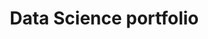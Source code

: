 # Data Science portfolio

<html lang="pl">
<head>
    <meta charset="UTF-8">
    <meta name="viewport" content="width=device-width, initial-scale=1.0">
    <title>Portfolio - Umiejętności</title>
    <style>
        * {
            margin: 0;
            padding: 0;
            box-sizing: border-box;
        }

        body {
            font-family: Arial, sans-serif;
            background-color: #f4f4f4;
            padding: 20px;
        }

        h2 {
            text-align: left;
            margin-bottom: 10px;
        }

        .content {
            max-width: 800px;
            margin: 0 auto;
            text-align: left;
        }

        .skills {
            display: flex;
            flex-direction: column;
            align-items: center;
            gap: 15px;
            margin-top: 20px;
        }

        .skill {
            display: flex;
            align-items: center;
            justify-content: space-between;
            width: 50%;
            background: white;
            padding: 10px 15px;
            border-radius: 8px;
            box-shadow: 0 2px 5px rgba(0, 0, 0, 0.2);
        }

        .skill label {
            font-weight: bold;
            flex: 1;
            text-align: left;
        }

        progress {
            flex: 2;
            width: 100%;
            height: 20px;
            border-radius: 10px;
            overflow: hidden;
        }

        progress::-webkit-progress-bar {
            background-color: #ddd;
            border-radius: 10px;
        }

        progress::-webkit-progress-value {
            background-color: #007bff;
            border-radius: 10px;
        }

        @media (max-width: 768px) {
            .skill {
                width: 80%;
            }
        }

        .projects {
            max-width: 800px;
            margin: 40px auto;
            text-align: center;
        }

        .project-list {
            display: grid;
            grid-template-columns: repeat(auto-fit, minmax(250px, 1fr));
            gap: 20px;
            margin-top: 20px;
        }

        .project {
            background: white;
            padding: 15px;
            border-radius: 8px;
            box-shadow: 0 2px 5px rgba(0, 0, 0, 0.2);
            transition: transform 0.3s ease;
        }

        .project:hover {
            transform: translateY(-5px);
        }

        .project h3 {
            margin-bottom: 10px;
        }

        .project a {
            display: inline-block;
            margin-top: 10px;
            padding: 8px 15px;
            background: #007bff;
            color: white;
            text-decoration: none;
            border-radius: 5px;
        }

        .project a:hover {
            background: #0056b3;
        }

        .key-features {
            display: flex;
            flex-direction: column;
            gap: 15px;
            margin-top: 20px;
            padding-left: 20px;
            text-align: left;
        }

        .feature {
            display: flex;
            align-items: start;
            gap: 15px;
            background-color: #f9f9f9;
            padding: 10px 15px;
            border-radius: 8px;
            box-shadow: 0 2px 5px rgba(0, 0, 0, 0.1);
        }

        .icon {
            font-size: 1.5rem;
            flex-shrink: 0;
        }

        .text {
            font-size: 1rem;
            color: #333;
        }

        .feature strong {
            color: #007bff;
        }
    </style>
</head>
<body>

<div class="content">
    <h3>About me</h3>
    <p>I am a third-year student of Informatics and Econometrics at the University of Gdańsk, aspiring to pursue a master's degree in Big Data. I am eager to learn, continuously improve my skills, and take on new challenges. My strong foundation in statistics, data analysis, and machine learning allows me to approach complex problems with a structured and analytical mindset. I am passionate about data-driven decision-making and always looking for opportunities to apply my knowledge to real-world problems.</p>
    
    <h2>Technical skills</h2>
    <div class="skills">
        <div class="skill">
            <label>Python</label>
            <progress value="30" max="100"></progress>
        </div>
        <div class="skill">
            <label>R</label>
            <progress value="10" max="100"></progress>
        </div>
        <div class="skill">
            <label>Excel</label>
            <progress value="60" max="100"></progress>
        </div>
        <div class="skill">
            <label>Statistica</label>
            <progress value="10" max="100"></progress>
        </div>
        <div class="skill">
            <label>SPSS</label>
            <progress value="20" max="100"></progress>
        </div>
        <div class="skill">
            <label>SQL</label>
            <progress value="10" max="100"></progress>
        </div>
    </div>
</div>

<h2>Projects</h2>
<div class="projects">
    <div class="project-list">
        <div class="project">
            <h3>Real Estate Data Scraping with Python</h3>
            <p>This project involved building a web scraper using Selenium to collect real estate listings from the Morizon website, focusing on apartments in Tricity, Poland. The scraper automates data extraction across multiple pages and collects detailed property information, including price, size, number of rooms, floor, location, and various additional attributes (e.g., building type, construction year, heating system, balcony, etc.).</p>
            <p><strong>Key Features:</strong></p>
            <div class="key-features">
                <div class="feature">
                    <div class="icon">
                    <img src="https://upload.wikimedia.org/wikipedia/commons/1/12/Flag_of_Poland.svg" alt="Polska" style="width: 30px; height: 20px;">
                        </div>
                <div class="text">
                <strong>Project Language:</strong> Polish
                    </div>
                </div>
                <div class="feature">
                    <div class="icon">📚</div>
                    <div class="text">
                        <strong>Libraries Used:</strong>
                        Selenium, Numpy, Pandas
                    </div>
                </div>
                <div class="feature">
                    <div class="icon">🔄</div>
                    <div class="text">
                        <strong>Web Scraping with Selenium:</strong>
                        Automated browsing and data collection from dynamically loaded pages.
                    </div>
                </div>
                <div class="feature">
                    <div class="icon">📊</div>
                    <div class="text">
                        <strong>Data Extraction:</strong>
                        Gathered detailed listing information and parsed it into structured data.
                    </div>
                </div>
                <div class="feature">
                    <div class="icon">💾</div>
                    <div class="text">
                        <strong>Data Storage:</strong>
                        Exported collected data into a CSV format for further analysis or use.
                    </div>
                </div>
                <div class="feature"><div class="icon">⚙️</div><div class="text"><strong>Error Handling & Robust Design:</strong>Dealt with pop-ups, timeouts, and missing elements to ensure smooth scraping.</div></div>
                <div class="feature">
                    <div class="icon">🔁</div>
                    <div class="text">
                        <strong>Efficient Navigation:</strong>
                        Developed a way to manage multi-page listings, gather unique links, and move smoothly between pages.
                    </div>
                </div>
            </div>
            <a href="https://github.com/mszczepkowski2003/portfolio_projects/blob/main/Real_estate_scraper.py">View Project</a>
        </div>
        <div class="project">
            <h3>Breast Cancer Classification with AdaBoost</h3>
            <p>This project was about developing a machine learning model to classify breast cancer cases using a dataset of tumor characteristics. The workflow included data preprocessing, exploratory data analysis, and feature engineering to optimize model performance. The classification model predicts whether a tumor is benign or malignant based on key attributes such as radius, texture, perimeter, and                 smoothness. Various evaluation metrics, including ROC curves and confusion matrices, were used to assess accuracy and reliability. Final model classifies cases with <strong>95% accuracy</strong>.</p>
            <p><strong>Key Features:</strong></p>
            <div class="key-features">
                <div class="feature">
                    <div class="icon">
                        <img src="https://upload.wikimedia.org/wikipedia/en/a/ae/Flag_of_the_United_Kingdom.svg" alt="Uk" style="width: 30px; height: 20px;">
                    </div>
                <div class="text">
                <strong>Project Language:</strong> English
                    </div>
                </div>
                   <div class="feature">
                    <div class="icon">📚</div>
                    <div class="text">
                        <strong>Libraries Used:</strong>
                        Pandas, Scikit-learn, Matplotlib, Seaborn
                    </div>
                </div>
                <div class="feature"><div class="icon">🧠</div><div class="text"><strong>Machine Learning:</strong> Developed, tested, evaluated and compared two machine learning models: Random Forest Classifier and AdaBoost.</div></div>
                <div class="feature"><div class="icon">📊</div><div class="text"><strong>Data Analysis:</strong> Performed exploratory data analysis.</div></div>
                <div class="feature"><div class="icon">🎯</div><div class="text"><strong>Hyperparameter Tunning:</strong> Applied Grid search to optimize model performance</div></div>
                <div class="feature"><div class="icon">📈</div><div class="text"><strong>Handling correlation:</strong>  Used Random Forest, which naturally handles highly correlated variables, avoiding the need for manual feature removal.</div></div>   
                <div class="feature"><div class="icon">💾</div><div class="text"><strong>Model Deployment</strong> Saved and deployed the trained model using joblib, making it reusable for future predictions</div></div>    
            </div>
            <a href="https://github.com/mszczepkowski2003/portfolio_projects/blob/main/Breast_cancer.ipynb">View Project</a>
        </div>

        <div class="project">
            <h3>NLP Classification of Film Reviews</h3>
            <p>The main goal of this project was to develop a machine learning model capable of correctly classifying film reviews as positive or negative. First, I performed vectorization and created a sparse matrix to analyze the most common words used by reviewers. The model achieved an accuracy of 86%, which is a strong result given the small dataset(1928 observations).</p>
            <p><strong>Key Features:</strong></p>
            <div class="key-features">
                <div class="feature">
                    <div class="icon">
                        <img src="https://upload.wikimedia.org/wikipedia/en/a/ae/Flag_of_the_United_Kingdom.svg" alt="Uk" style="width: 30px; height: 20px;">
                    </div>
                         <div class="text">
                <strong>Project Language:</strong> English
                    </div>
                </div>
                       <div class="feature">
                    <div class="icon">📚</div>
                    <div class="text">
                        <strong>Libraries Used:</strong>
                        Pandas, Scikit-learn, Wordcloud, Matplotlib, Seaborn
                    </div>
                </div>
                <div class="feature"><div class="icon">💬</div><div class="text"><strong>Natural Language Processing:</strong> Cleaned and preprocessed data and removed missing values.</div></div>
                <div class="feature"><div class="icon">📊</div><div class="text"><strong>Exploratory Data Analysis:</strong> Identified and visualized key words using word cloud.</div></div>
                <div class="feature"><div class="icon">🧠</div><div class="text"><strong>Machine learning:</strong> Created working sentiment classification model that predictcs if the movie review is positive or negative.</div></div>
            </div>
            <a href="https://github.com/mszczepkowski2003/portfolio_projects/blob/main/Text_classification.ipynb">View Project</a>
        </div>

        <div class="project">
            <h3>Protein Yoghurts Marketing Survey</h3>
            <p>This project goal was to find out student buying preferences in the protein yoghurt market. It involved three main stages. First, a survey was designed and conducted on a random sample of University of Gdańsk students to analyze their preferences. The second step focused on data cleaning and preprocessing, ensuring accuracy by handling missing values and inconsistencies to prepare the                       dataset for analysis. Finally, in the data analysis phase, various static and interactive visualizations were created to explore trends, correlations between variables were examined to gain deeper insights, and a cluster analysis using Ward’s hierarchical clustering was performed to identify distinct groups of potential customers.</p>
            <p><strong>Key Features:</strong></p>
            <div class="key-features">
                <div class="feature">
                    <div class="icon">
                    <img src="https://upload.wikimedia.org/wikipedia/commons/1/12/Flag_of_Poland.svg" alt="Polska" style="width: 30px; height: 20px;">
                        </div>
                <div class="text">
                <strong>Project Language:</strong> Polish
                    </div>
                </div>
                <div class="feature">
                    <div class="icon">📚</div>
                    <div class="text">
                        <strong>Libraries Used:</strong>
                        Pandas, Scikit-learn, Matplotlib, Seaborn, plotly
                    </div>
                </div>
                <div class="feature"><div class="icon">📝</div><div class="text"><strong>Collecting data:</strong> Created and conducted a survey.</div></div>
                <div class="feature"><div class="icon">🧹</div><div class="text"><strong>Data cleaning:</strong> Cleaned and prepared the data.</div></div>
                <div class="feature"><div class="icon">📊 </div><div class="text"><strong>Visualization:</strong> Created various plots via python libraries.</div></div>
                <div class="feature"><div class="icon">📈</div><div class="text"><strong>Statistical insights</strong> Calculated key statistical metrics to better understand the dataset.</div></div>
                <div class="feature"><div class="icon">🤖</div><div class="text"><strong>Machine learning </strong> Applied unsupervised clustering analysis to segment respondents into meaningful groups.</div></div>
            </div>
            <a href="https://github.com/mszczepkowski2003/portfolio_projects/blob/main/Badania_marketingowe.ipynb">View Project</a>
        </div>
    </div>
</div>




